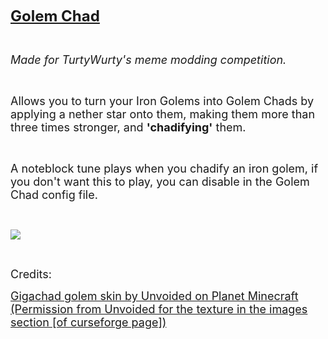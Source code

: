 <p><span style="text-decoration: underline; font-size: 24px;"><strong>Golem Chad</strong></span></p>
<p>&nbsp;</p>
<p><span style="font-size: 18px;"><em>Made for TurtyWurty's meme modding competition.</em></span></p>
<p>&nbsp;</p>
<p><span style="font-size: 18px;">Allows you to turn your Iron Golems into Golem Chads by applying a nether star onto them, making them more than three times stronger, and <strong>'chadifying'</strong> them.</span></p>
<p>&nbsp;</p>
<p><span style="font-size: 18px;">A noteblock tune plays when you chadify an iron golem, if you don't want this to play, you can disable in the Golem Chad config file.</span></p>
<p>&nbsp;</p>
<img src="https://user-images.githubusercontent.com/91941086/234801690-c5c248f3-b2ae-46eb-a15a-9d0cd2ffdf84.png">
<p>&nbsp;</p>
<p><span style="font-size: 18px;">Credits:</span></p>
<p><a style="font-size: 18px;" href="https://www.planetminecraft.com/mob-skin/the-giga-chad-golem/">Gigachad golem skin by Unvoided on Planet Minecraft (Permission from Unvoided for the texture in the images section [of curseforge page])</a></p>
<p>&nbsp;</p>
<p>&nbsp;</p>

